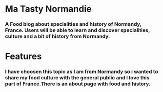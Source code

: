 # Ma Tasty Normandie

### A Food blog about specialities and history of Normandy, France. Users will be able to learn and discover specialities, culture and a bit of history from Normandy.

# Features
### I have choosen this topic as I am from Normandy so i wanted to share my food culture with the general public and I love this part of France.There is an about page with food and history.